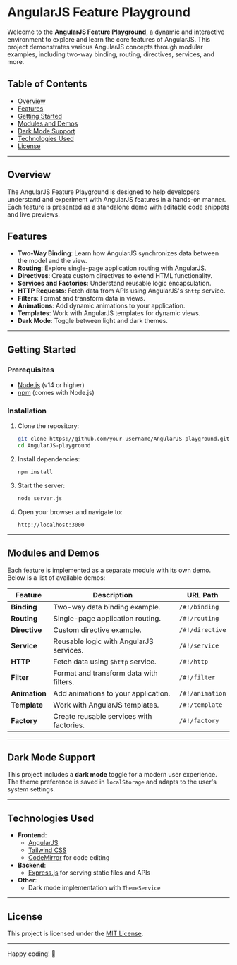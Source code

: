 # AngularJS Feature Playground

Welcome to the **AngularJS Feature Playground**, a dynamic and interactive environment to explore and learn the core features of AngularJS. This project demonstrates various AngularJS concepts through modular examples, including two-way binding, routing, directives, services, and more.

## Table of Contents

- [Overview](#overview)
- [Features](#features)
- [Getting Started](#getting-started)
- [Modules and Demos](#modules-and-demos)
- [Dark Mode Support](#dark-mode-support)
- [Technologies Used](#technologies-used)
- [License](#license)

---

## Overview

The AngularJS Feature Playground is designed to help developers understand and experiment with AngularJS features in a hands-on manner. Each feature is presented as a standalone demo with editable code snippets and live previews.

## Features

- **Two-Way Binding**: Learn how AngularJS synchronizes data between the model and the view.
- **Routing**: Explore single-page application routing with AngularJS.
- **Directives**: Create custom directives to extend HTML functionality.
- **Services and Factories**: Understand reusable logic encapsulation.
- **HTTP Requests**: Fetch data from APIs using AngularJS's `$http` service.
- **Filters**: Format and transform data in views.
- **Animations**: Add dynamic animations to your application.
- **Templates**: Work with AngularJS templates for dynamic views.
- **Dark Mode**: Toggle between light and dark themes.

---

## Getting Started

### Prerequisites

- [Node.js](https://nodejs.org/) (v14 or higher)
- [npm](https://www.npmjs.com/) (comes with Node.js)

### Installation

1. Clone the repository:
   ```bash
   git clone https://github.com/your-username/AngularJS-playground.git
   cd AngularJS-playground
   ```

2. Install dependencies:
   ```bash
   npm install
   ```

3. Start the server:
   ```bash
   node server.js
   ```

4. Open your browser and navigate to:
   ```
   http://localhost:3000
   ```

---

## Modules and Demos

Each feature is implemented as a separate module with its own demo. Below is a list of available demos:

| Feature         | Description                                      | URL Path          |
|------------------|--------------------------------------------------|-------------------|
| **Binding**      | Two-way data binding example.                   | `/#!/binding`     |
| **Routing**      | Single-page application routing.                | `/#!/routing`     |
| **Directive**    | Custom directive example.                       | `/#!/directive`   |
| **Service**      | Reusable logic with AngularJS services.         | `/#!/service`     |
| **HTTP**         | Fetch data using `$http` service.               | `/#!/http`        |
| **Filter**       | Format and transform data with filters.         | `/#!/filter`      |
| **Animation**    | Add animations to your application.             | `/#!/animation`   |
| **Template**     | Work with AngularJS templates.                  | `/#!/template`    |
| **Factory**      | Create reusable services with factories.        | `/#!/factory`     |

---

## Dark Mode Support

This project includes a **dark mode** toggle for a modern user experience. The theme preference is saved in `localStorage` and adapts to the user's system settings.

---

## Technologies Used

- **Frontend**:
  - [AngularJS](https://angularjs.org/)
  - [Tailwind CSS](https://tailwindcss.com/)
  - [CodeMirror](https://codemirror.net/) for code editing
- **Backend**:
  - [Express.js](https://expressjs.com/) for serving static files and APIs
- **Other**:
  - Dark mode implementation with `ThemeService`

---

## License

This project is licensed under the [MIT License](LICENSE).

---

Happy coding! 🎉
